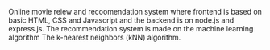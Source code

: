 Online movie reiew and recoomendation system where frontend is based on basic HTML, CSS and Javascript and the backend is on node.js and express.js. The recommendation system is made on the machine learning algorithm The k-nearest neighbors (kNN) algorithm.
